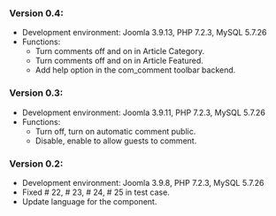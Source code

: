 ### Version 0.4:
- Development environment: Joomla 3.9.13, PHP 7.2.3, MySQL 5.7.26
- Functions:
     - Turn comments off and on in Article Category.
     - Turn comments off and on in Article Featured.
     - Add help option in the com_comment toolbar backend.

### Version 0.3:
- Development environment: Joomla 3.9.11, PHP 7.2.3, MySQL 5.7.26
- Functions:
     - Turn off, turn on automatic comment public.
     - Disable, enable to allow guests to comment.

### Version 0.2:
- Development environment: Joomla 3.9.8, PHP 7.2.3, MySQL 5.7.26
- Fixed # 22, # 23, # 24, # 25 in test case.
- Update language for the component.

